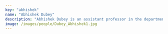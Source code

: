 ```yaml
---
key: "abhishek"
name: "Abhishek Dubey"
description: "Abhishek Dubey is an assistant professor in the department of computer science and computer engineering at Vanderbilt University. He is also a senior research scientist at the Institute for Software Integrated Systems at Vanderbilt University. His research interests predominantly lies in resilient cyber-physical systems, including fault diagnositcs and prognostics and performance management algorithms. He is particularly interested in applying his work to solve the interoperability, scalability and fault management challenges faced by data intensive applications developed and deployed for smart and connect communities. His current projects are related to transporation, smart grid and emergency response domains. Abhishek completed his PhD in Electrical Engineering from Vanderbilt University in 2009. He received his M.S. in Electrical Engineering from Vanderbilt University in August 2005 and completed his undergraduate studies in electrical engineering from the Indian Institute of Technology, Banaras Hindu University, India in May 2001. He is a senior member of IEEE."
image: /images/people/Dubey_Abhishek1.jpg
---
```

